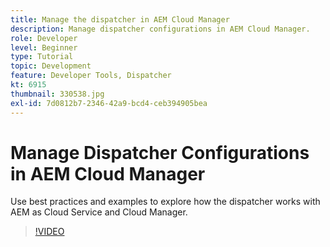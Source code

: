 ```yaml
---
title: Manage the dispatcher in AEM Cloud Manager
description: Manage dispatcher configurations in AEM Cloud Manager.
role: Developer
level: Beginner
type: Tutorial
topic: Development
feature: Developer Tools, Dispatcher
kt: 6915
thumbnail: 330538.jpg
exl-id: 7d0812b7-2346-42a9-bcd4-ceb394905bea
---
```

# Manage Dispatcher Configurations in AEM Cloud Manager

Use best practices and examples to explore how the dispatcher works with AEM as Cloud Service and Cloud Manager. 

>[!VIDEO](https://video.tv.adobe.com/v/330538?quality=12&learn=on)
